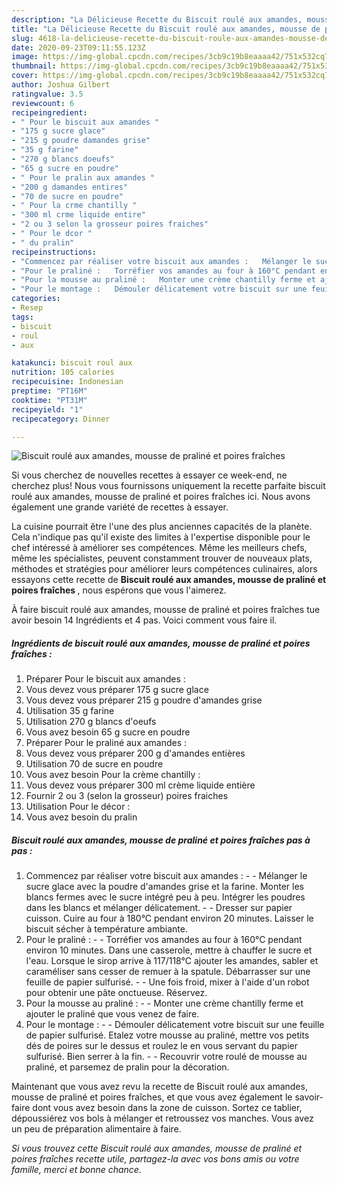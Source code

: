 ```yaml
---
description: "La Délicieuse Recette du Biscuit roulé aux amandes, mousse de praliné et poires fraîches"
title: "La Délicieuse Recette du Biscuit roulé aux amandes, mousse de praliné et poires fraîches"
slug: 4618-la-delicieuse-recette-du-biscuit-roule-aux-amandes-mousse-de-praline-et-poires-fraiches
date: 2020-09-23T09:11:55.123Z
image: https://img-global.cpcdn.com/recipes/3cb9c19b8eaaaa42/751x532cq70/biscuit-roule-aux-amandes-mousse-de-praline-et-poires-fraiches-photo-principale-de-la-recette.jpg
thumbnail: https://img-global.cpcdn.com/recipes/3cb9c19b8eaaaa42/751x532cq70/biscuit-roule-aux-amandes-mousse-de-praline-et-poires-fraiches-photo-principale-de-la-recette.jpg
cover: https://img-global.cpcdn.com/recipes/3cb9c19b8eaaaa42/751x532cq70/biscuit-roule-aux-amandes-mousse-de-praline-et-poires-fraiches-photo-principale-de-la-recette.jpg
author: Joshua Gilbert
ratingvalue: 3.5
reviewcount: 6
recipeingredient:
- " Pour le biscuit aux amandes "
- "175 g sucre glace"
- "215 g poudre damandes grise"
- "35 g farine"
- "270 g blancs doeufs"
- "65 g sucre en poudre"
- " Pour le pralin aux amandes "
- "200 g damandes entires"
- "70 de sucre en poudre"
- " Pour la crme chantilly "
- "300 ml crme liquide entire"
- "2 ou 3 selon la grosseur poires fraiches"
- " Pour le dcor "
- " du pralin"
recipeinstructions:
- "Commencez par réaliser votre biscuit aux amandes :   Mélanger le sucre glace avec la poudre d&#39;amandes grise et la farine. Monter les blancs fermes avec le sucre intégré peu à peu. Intégrer les poudres dans les blancs et mélanger délicatement.  Dresser sur papier cuisson. Cuire au four à 180°C pendant environ 20 minutes. Laisser le biscuit sécher à température ambiante."
- "Pour le praliné :   Torréfier vos amandes au four à 160°C pendant environ 10 minutes. Dans une casserole, mettre à chauffer le sucre et l&#39;eau. Lorsque le sirop arrive à 117/118°C ajouter les amandes, sabler et caraméliser sans cesser de remuer à la spatule. Débarrasser sur une feuille de papier sulfurisé.   Une fois froid, mixer à l&#39;aide d&#39;un robot pour obtenir une pâte onctueuse. Réservez."
- "Pour la mousse au praliné :   Monter une crème chantilly ferme et ajouter le praliné que vous venez de faire."
- "Pour le montage :   Démouler délicatement votre biscuit sur une feuille de papier sulfurisé. Etalez votre mousse au praliné, mettre vos petits dés de poires sur le dessus et roulez le en vous servant du papier sulfurisé. Bien serrer à la fin.   Recouvrir votre roulé de mousse au praliné, et parsemez de pralin pour la décoration."
categories:
- Resep
tags:
- biscuit
- roul
- aux

katakunci: biscuit roul aux 
nutrition: 105 calories
recipecuisine: Indonesian
preptime: "PT16M"
cooktime: "PT31M"
recipeyield: "1"
recipecategory: Dinner

---
```



![Biscuit roulé aux amandes, mousse de praliné et poires fraîches](https://img-global.cpcdn.com/recipes/3cb9c19b8eaaaa42/751x532cq70/biscuit-roule-aux-amandes-mousse-de-praline-et-poires-fraiches-photo-principale-de-la-recette.jpg)

Si vous cherchez de nouvelles recettes à essayer ce week-end, ne cherchez plus! Nous vous fournissons uniquement la recette parfaite biscuit roulé aux amandes, mousse de praliné et poires fraîches ici. Nous avons également une grande variété de recettes à essayer.

La cuisine pourrait être l'une des plus anciennes capacités de la planète. Cela n'indique pas qu'il existe des limites à l'expertise disponible pour le chef intéressé à améliorer ses compétences. Même les meilleurs chefs, même les spécialistes, peuvent constamment trouver de nouveaux plats, méthodes et stratégies pour améliorer leurs compétences culinaires, alors essayons cette recette de <strong> Biscuit roulé aux amandes, mousse de praliné et poires fraîches </strong>, nous espérons que vous l'aimerez.

<!--inarticleads1-->

À faire biscuit roulé aux amandes, mousse de praliné et poires fraîches tue avoir besoin 14 Ingrédients et 4 pas. Voici comment vous faire il.

##### Ingrédients de biscuit roulé aux amandes, mousse de praliné et poires fraîches :

1. Préparer  Pour le biscuit aux amandes :
1. Vous devez vous préparer 175 g sucre glace
1. Vous devez vous préparer 215 g poudre d&#39;amandes grise
1. Utilisation 35 g farine
1. Utilisation 270 g blancs d&#39;oeufs
1. Vous avez besoin 65 g sucre en poudre
1. Préparer  Pour le praliné aux amandes :
1. Vous devez vous préparer 200 g d&#39;amandes entières
1. Utilisation 70 de sucre en poudre
1. Vous avez besoin  Pour la crème chantilly :
1. Vous devez vous préparer 300 ml crème liquide entière
1. Fournir 2 ou 3 (selon la grosseur) poires fraiches
1. Utilisation  Pour le décor :
1. Vous avez besoin  du pralin




<!--inarticleads2-->

##### Biscuit roulé aux amandes, mousse de praliné et poires fraîches pas à pas :

1. Commencez par réaliser votre biscuit aux amandes : -  -  Mélanger le sucre glace avec la poudre d&#39;amandes grise et la farine. Monter les blancs fermes avec le sucre intégré peu à peu. Intégrer les poudres dans les blancs et mélanger délicatement. -  - Dresser sur papier cuisson. Cuire au four à 180°C pendant environ 20 minutes. Laisser le biscuit sécher à température ambiante.
1. Pour le praliné :  -  - Torréfier vos amandes au four à 160°C pendant environ 10 minutes. Dans une casserole, mettre à chauffer le sucre et l&#39;eau. Lorsque le sirop arrive à 117/118°C ajouter les amandes, sabler et caraméliser sans cesser de remuer à la spatule. Débarrasser sur une feuille de papier sulfurisé.  -  - Une fois froid, mixer à l&#39;aide d&#39;un robot pour obtenir une pâte onctueuse. Réservez.
1. Pour la mousse au praliné :  -  - Monter une crème chantilly ferme et ajouter le praliné que vous venez de faire.
1. Pour le montage :  -  - Démouler délicatement votre biscuit sur une feuille de papier sulfurisé. Etalez votre mousse au praliné, mettre vos petits dés de poires sur le dessus et roulez le en vous servant du papier sulfurisé. Bien serrer à la fin.  -  - Recouvrir votre roulé de mousse au praliné, et parsemez de pralin pour la décoration.




<!--inarticleads1-->

<p>
Maintenant que vous avez revu la recette de Biscuit roulé aux amandes, mousse de praliné et poires fraîches, et que vous avez également le savoir-faire dont vous avez besoin dans la zone de cuisson. Sortez ce tablier, dépoussiérez vos bols à mélanger et retroussez vos manches. Vous avez un peu de préparation alimentaire à faire.
</p>

<p>
<i>Si vous trouvez cette Biscuit roulé aux amandes, mousse de praliné et poires fraîches recette utile, partagez-la avec vos bons amis ou votre famille, merci et bonne chance.</i>
</p>
